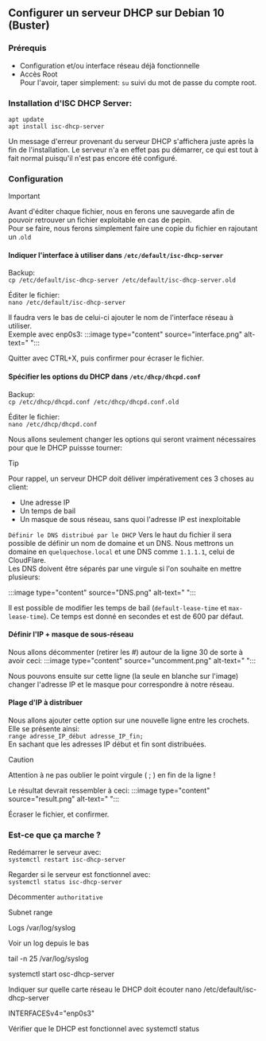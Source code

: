 ## Configurer un serveur DHCP sur Debian 10 (Buster)

### Prérequis

- Configuration et/ou interface réseau déjà fonctionnelle
- Accès Root  
Pour l'avoir, taper simplement: `su` suivi du mot de passe du compte root.

### Installation d'ISC DHCP Server:
``apt update``  
``apt install isc-dhcp-server``

Un message d'erreur provenant du serveur DHCP s'affichera juste après la fin de l'installation. 
Le serveur n'a en effet pas pu démarrer, ce qui est tout à fait normal puisqu'il n'est pas encore été configuré.


### Configuration

> [!IMPORTANT]
> Avant d'éditer chaque fichier, nous en ferons une sauvegarde afin de pouvoir retrouver un fichier exploitable en cas de pepin.  
> Pour se faire, nous ferons simplement faire une copie du fichier en rajoutant un .``old`` 

#### Indiquer l'interface à utiliser dans `/etc/default/isc-dhcp-server`
Backup:  
``cp /etc/default/isc-dhcp-server /etc/default/isc-dhcp-server.old``

Éditer le fichier:  
``nano /etc/default/isc-dhcp-server``

Il faudra vers le bas de celui-ci ajouter le nom de l'interface réseau à utiliser.  
Exemple avec enp0s3:
:::image type="content" source="interface.png" alt-text=" ":::

Quitter avec CTRL+X, puis confirmer pour écraser le fichier.

#### Spécifier les options du DHCP dans `/etc/dhcp/dhcpd.conf`
Backup:  
``cp /etc/dhcp/dhcpd.conf /etc/dhcp/dhcpd.conf.old``

Éditer le fichier:  
``nano /etc/dhcp/dhcpd.conf``

Nous allons seulement changer les options qui seront vraiment nécessaires pour que le DHCP puissse tourner:

> [!TIP]
> Pour rappel, un serveur DHCP doit déliver impérativement ces 3 choses au client: 
> - Une adresse IP
> - Un temps de bail
> - Un masque de sous réseau, sans quoi l'adresse IP est inexploitable   

``Définir le DNS distribué par le DHCP``
Vers le haut du fichier il sera possible de définir un nom de domaine et un DNS.
Nous mettrons un domaine en ``quelquechose.local`` et une DNS comme ``1.1.1.1``, celui de CloudFlare.   
Les DNS doivent être séparés par une virgule si l'on souhaite en mettre plusieurs:

:::image type="content" source="DNS.png" alt-text=" ":::

Il est possible de modifier les temps de bail (``default-lease-time`` et ``max-lease-time``). Ce temps est donné en secondes et est de 600 par défaut.

#### Définir l'IP + masque de sous-réseau
Nous allons décommenter (retirer les #) autour de la ligne 30 de sorte à avoir ceci:
:::image type="content" source="uncomment.png" alt-text=" ":::

Nous pouvons ensuite sur cette ligne (la seule en blanche sur l'image) changer l'adresse IP et le masque pour correspondre à notre réseau.

#### Plage d'IP à distribuer
Nous allons ajouter cette option sur une nouvelle ligne entre les crochets. Elle se présente ainsi:  
``range adresse_IP_début adresse_IP_fin;``  
En sachant que les adresses IP début et fin sont distribuées.

> [!CAUTION]
> Attention à ne pas oublier le point virgule ( ; ) en fin de la ligne !

Le résultat devrait ressembler à ceci:
:::image type="content" source="result.png" alt-text=" ":::

Écraser le fichier, et confirmer.

### Est-ce que ça marche ?

Redémarrer le serveur avec:  
``systemctl restart isc-dhcp-server``

Regarder si le serveur est fonctionnel avec:  
``systemctl status isc-dhcp-server``

Décommenter `authoritative`

Subnet
range

Logs /var/log/syslog

Voir un log depuis le bas 

tail -n 25 /var/log/syslog

systemctl start osc-dhcp-server


Indiquer sur quelle carte réseau le DHCP doit écouter
nano /etc/default/isc-dhcp-server

INTERFACESv4="enp0s3"

Vérifier que le DHCP est fonctionnel avec systemctl status